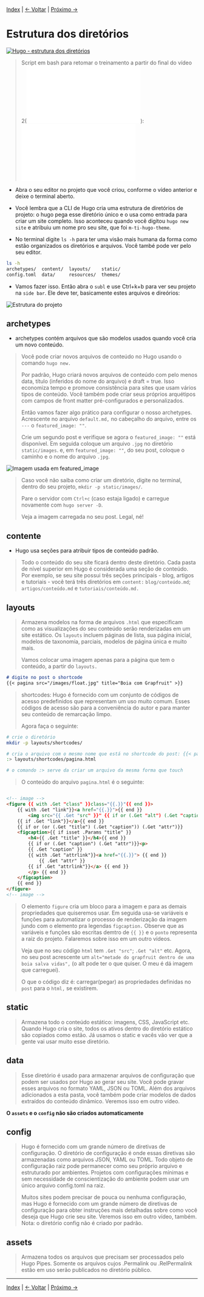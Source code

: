 [Index](./README.md#publicações "index") | [<- Voltar](./comandos-basicos-theme-conteudo.md#ambiente-de-desenvolvimento-comandos-básicos-theme-e-conteúdo "Comandos básicos, theme e conteúdo") | [Próximo ->](./ramo-e-folha.md#ramo-e-folha "Ramo e folha")

# Estrutura dos diretórios

[![Hugo - estrutura dos diretórios](http://i3.ytimg.com/vi/qcUQXzdqqgU/hqdefault.jpg)](https://youtu.be/qcUQXzdqqgU)

> Script em bash para retomar o treinamento a partir do final do vídeo 2(![comandos básicos, theme e conteúdo](comandos-basicos-theme-conteudo.md)): ![video-2.sh](./scripts/video-2.sh)

- Abra o seu editor no projeto que você criou, conforme o vídeo anterior e deixe o terminal aberto.
 
- Você lembra que a CLI de Hugo cria uma estrutura de diretórios de projeto: o hugo pega esse diretório único e o usa como entrada para criar um site completo. Isso aconteceu quando você digitou ```hugo new site``` e atribuiu um nome pro seu site, que foi ```m-ti-hugo-theme```.

- No terminal digite ```ls -h``` para ter uma visão mais humana da forma como estão organizados os diretórios e arquivos. Você també pode ver pelo seu editor.

```bash
ls -h
archetypes/  content/  layouts/    static/
config.toml  data/     resources/  themes/
```

- Vamos fazer isso. Então abra o ```subl``` e use Ctrl+k+b para ver seu projeto na ```side bar```. Ele deve ter, basicamente estes arquivos e direórios:

![Estrutura do projeto](./imagens/estrut-proj.png 'Estrutura gerada a partir do comando "hugo new site"')

## archetypes

- archetypes contém arquivos que são modelos usados ​​quando você cria um novo conteúdo.

> Você pode criar novos arquivos de conteúdo no Hugo usando o comando ```hugo new.```
>
> Por padrão, Hugo criará novos arquivos de conteúdo com pelo menos data, título (inferidos do nome do arquivo) e draft = true. Isso economiza tempo e promove consistência para sites que usam vários tipos de conteúdo. Você também pode criar seus próprios arquétipos com campos de front matter pré-configurados e personalizados.
>
> Então vamos fazer algo prático para configurar o nosso archetypes. Acrescente no arquivo ```default.md,``` no cabeçalho do arquivo, entre os ```---``` o  ```featured_image: ""```.
>
> Crie um segundo post e verifique se agora o ```featured_image: ""``` está disponível. Em seguida coloque um arquivo ```.jpg``` no diretório ```static/images```. e, em ```featured_image: ""```, do seu post, coloque o caminho e o nome do arquivo ```.jpg```.

![Imagem usada em featured_image](./imagens/float.jpg 'Imagem usada em featured_image: Boia com Grapfruit')

> Caso você não saiba como criar um diretório, digite no terminal, dentro do seu projeto, ```mkdir -p static/images/```.
>
> Pare o servidor com ```Ctrl+c``` (caso estaja ligado) e carregue novamente com ```hugo server -D```.
>
> Veja a imagem carregada no seu post. Legal, né!

## contente

- Hugo usa seções para atribuir tipos de conteúdo padrão.

> Todo o conteúdo do seu site ficará dentro deste diretório. Cada pasta de nível superior em Hugo é considerada uma seção de conteúdo. Por exemplo, se seu site possui três seções principais - blog, artigos e tutoriais - você terá três diretórios em ```content:``` ```blog/conteúdo.md```; ```artigos/conteúdo.md``` e ```tutoriais/conteúdo.md.```

## layouts

> Armazena modelos na forma de arquivos ```.html``` que especificam como as visualizações do seu conteúdo serão renderizadas em um site estático. Os ```layouts``` incluem páginas de lista, sua página inicial, modelos de taxonomia, parciais, modelos de página única e muito mais.
>
> Vamos colocar uma imagem apenas para a página que tem o conteúdo, a partir do ```layouts.```

```md
# digite no post o shortcode
{{< pagina src="/images/float.jpg" title="Boia com Grapfruit" >}}
```

> shortcodes: Hugo é fornecido com um conjunto de códigos de acesso predefinidos que representam um uso muito comum. Esses códigos de acesso são para a conveniência do autor e para manter seu conteúdo de remarcação limpo.
>
> Agora faça o seguinte:

```bash
# crie o diretório
mkdir -p layouts/shortcodes/

# cria o arquivo com o mesmo nome que está no shortcode do post: {{< pagina src ... 
:> layouts/shortcodes/pagina.html

# o comando :> serve da criar um arquivo da mesma forma que touch

```

> O conteúdo do arquivo ```pagina.html```  é o seguinte:

```html

<!-- image -->
<figure {{ with .Get "class" }}class="{{.}}"{{ end }}>
    {{ with .Get "link"}}<a href="{{.}}">{{ end }}
        <img src="{{ .Get "src" }}" {{ if or (.Get "alt") (.Get "caption") }}alt="{{ with .Get "alt"}}{{.}}{{else}}{{ .Get "caption" }}{{ end }}"{{ end }} />
    {{ if .Get "link"}}</a>{{ end }}
    {{ if or (or (.Get "title") (.Get "caption")) (.Get "attr")}}
    <figcaption>{{ if isset .Params "title" }}
        <h4>{{ .Get "title" }}</h4>{{ end }}
        {{ if or (.Get "caption") (.Get "attr")}}<p>
        {{ .Get "caption" }}
        {{ with .Get "attrlink"}}<a href="{{.}}"> {{ end }}
            {{ .Get "attr" }}
        {{ if .Get "attrlink"}}</a> {{ end }}
        </p> {{ end }}
    </figcaption>
    {{ end }}
</figure>
<!-- image -->
```

> O elemento ```figure``` cria um bloco para a imagem e para as demais propriedades que quiseremos usar. Em seguida usa-se variáveis e funções para automatizar o processo de renderização da imagem jundo com o elemento pra legendas ```figcaption.``` Observe que as variáveis e funções são escritas demtro de ```{{ }}``` e o ```ponto``` representa a raiz do projeto. Falaremos sobre isso em um outro vídeos.
>
> Veja que no seu código ```html``` tem ```.Get "src"```; ```.Get "alt"``` etc. Agora, no seu post acrescente um ```alt="metade do grapfruit dentro de uma boia salva vidas",``` (o alt pode ter o que quiser. O meu é dá imagem que carreguei).
>
> O que o código diz é: carregar(pegar) as propriedades definidas no ```post``` para o ```html,``` se existirem. 

## static

> Armazena todo o conteúdo estático: imagens, CSS, JavaScript etc. Quando Hugo cria o site, todos os ativos dentro do diretório estático são copiados como estão. Já usamos o static e vacês vão ver que a gente vai usar muito esse diretório.

## data

> Esse diretório é usado para armazenar arquivos de configuração que podem ser usados ​​por Hugo ao gerar seu site. Você pode gravar esses arquivos no formato YAML, JSON ou TOML. Além dos arquivos adicionados a esta pasta, você também pode criar modelos de dados extraídos do conteúdo dinâmico. Veremos isso em outro vídeo.

**O ```assets``` e o ```config``` não são criados automaticamente**

## config

> Hugo é fornecido com um grande número de diretivas de configuração. O diretório de configuração é onde essas diretivas são armazenadas como arquivos JSON, YAML ou TOML. Todo objeto de configuração raiz pode permanecer como seu próprio arquivo e estruturado por ambientes. Projetos com configurações mínimas e sem necessidade de conscientização do ambiente podem usar um único arquivo config.toml na raiz.
>
> Muitos sites podem precisar de pouca ou nenhuma configuração, mas Hugo é fornecido com um grande número de diretivas de configuração para obter instruções mais detalhadas sobre como você deseja que Hugo crie seu site. Veremos isso em outro vídeo, também. Nota: o diretório config não é criado por padrão.

## assets

> Armazena todos os arquivos que precisam ser processados ​​pelo Hugo Pipes. Somente os arquivos cujos .Permalink ou .RelPermalink estão em uso serão publicados no diretório público.

---

[Index](./README.md#publicações "index") | [<- Voltar](./comandos-basicos-theme-conteudo.md#ambiente-de-desenvolvimento-comandos-básicos-theme-e-conteúdo "Comandos básicos, theme e conteúdo") | [Próximo ->](./ramo-e-folha.md#ramo-e-folha "Ramo e folha")
